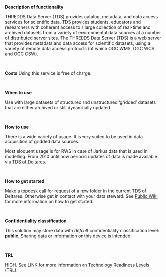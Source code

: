 **Description of functionality**

THREDDS Data Server (TDS) provides catalog, metadata, and data access services for scientific data. TDS provides students, educators and researchers with coherent access to a large collection of real-time and archived datasets from a variety of environmental data sources at a number of distributed server sites. The THREDDS Data Server (TDS) is a web server that provides metadata and data access for scientific datasets, using a variety of remote data access protocols (of which OGC WMS, OGC WCS and OGC CSW).

&nbsp;

**Costs**
Using this service is free of charge.

&nbsp;

**When to use**

Use with large datasets of structured and unstructured ‘gridded’ datasets that are either archived or still dynamically updated.

&nbsp;

**How to use**

There is a wide variety of usage. It is very suited to be used in data acquisition of gridded data sources.

Most eloquent usage is for RWS in case of Jarkus data that is used in modelling. From 2010 until now periodic updates of data is made available via [TDS of Deltares](https://opendap.deltares.nl/thredds/catalog/opendap/rijkswaterstaat/jarkus/grids/catalog.html).

&nbsp;

**How to get started**

Make a [topdesk call](https://deltares.topdesk.net/tas/public/ssp/content/serviceflow?unid=4841224e52364d35bf46f38864b5308e&openedFromService=true) for request of a new folder in the current TDS of Deltares. Otherwise get in contact with your data steward.
See [Public Wiki](https://publicwiki.deltares.nl/display/FAIR/Getting+started+with+THREDDS) for more information on how to get started.

&nbsp;

**Confidentiality classification**

This solution may store data with _default_ confidentiality classification level: __public__. Sharing data or information on this device is intended.

&nbsp;

**TRL**

HIGH. See [LINK](/storagefinder/trl) for more information on Technology Readiness Levels (TRL).
